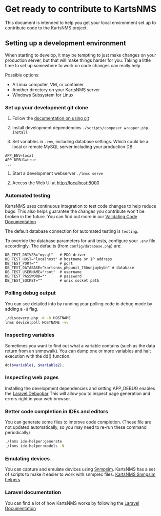 # Get ready to contribute to KartsNMS

This document is intended to help you get your local environment set
up to contribute code to the KartsNMS project.

## Setting up a development environment

When starting to develop, it may be tempting to just make changes on
your production server, but that will make things harder for you.
Taking a little time to set up somewhere to work on code changes can
really help.

Possible options:

- A Linux computer, VM, or container
- Another directory on your KartsNMS server
- Windows Subsystem for Linux

### Set up your development git clone

1. Follow the [documentation on using git](Using-Git.md)

1. Install development dependencies `./scripts/composer_wrapper.php install`

1. Set variables in `.env`, including database settings.  Which could be
   a local or remote MySQL server including your production DB.

```dotenv
APP_ENV=local
APP_DEBUG=true
...
```

1. Start a development webserver `./lnms serve`

1. Access the Web UI at <http://localhost:8000>

### Automated testing

KartsNMS uses continuous integration to test code changes to help
reduce bugs.  This also helps guarantee the changes you contribute
won't be broken in the future. You can find out more in our [Validating Code Documentation](Validating-Code.md)

The default database connection for automated testing is `testing`.

To override the database parameters for unit tests, configure your
`.env` file accordingly. The defaults (from `config/database.php`)
are:

```dotenv
DB_TEST_DRIVER="mysql"   # PDO driver
DB_TEST_HOST="localhost" # hostname or IP address
DB_TEST_PORT=""          # port
DB_TEST_DATABASE="kartsnms_phpunit_78hunjuybybh" # database
DB_TEST_USERNAME="root"  # username
DB_TEST_PASSWORD=""      # password
DB_TEST_SOCKET=""        # unix socket path
```

### Polling debug output

You can see detailed info by running your polling code in debug
mode by adding a `-d` flag.

```bash
./discovery.php -d -h HOSTNAME
lnms device:poll HOSTNAME -vv
```

### Inspecting variables

Sometimes you want to find out what a variable contains (such as the
data return from an snmpwalk). You can dump one or more variables and
halt execution with the dd() function.

```php
dd($variable1, $variable2);
```

### Inspecting web pages

Installing the development dependencies and setting APP_DEBUG enables
the [Laravel Debugbar](https://github.com/barryvdh/laravel-debugbar)
This will allow you to inspect page generation and errors right in
your web browser.

### Better code completion in IDEs and editors

You can generate some files to improve code completion. (These file
are not updated automatically, so you may need to re-run these command
periodically)

```bash
./lnms ide-helper:generate
./lnms ide-helper:models -N
```

### Emulating devices

You can capture and emulate devices using
[Snmpsim](https://github.com/etingof/snmpsim).  KartsNMS has a set of
scripts to make it easier to work with snmprec files.
[KartsNMS Snmpsim helpers](https://github.com/kartsnms/kartsnms-snmpsim)

### Laravel documentation

You can find a lot of how KartsNMS works by following the [Laravel Documentation](https://laravel.com/docs/)
